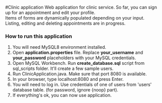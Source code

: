 #Clinic application
Web application for clinic service. So far, you can sign up for an 
appointment and edit your profile.  
Items of forms are dynamically populated depending on your input.  
Listing, editing and deleting appointments are in progress.

### How to run this application
1. You will need MySQL8 environment installed.
2. Open <b>application.properties</b> file. Replace <b>your_username</b>
and <b>your_password</b> placeholders with your MySQL credentials.
3. Open MySQL Workbench. Run <b>create_database.sql</b> script from sql_scripts folder.
It'll create a few sample users.
4. Run ClinicApplication.java. Make sure that port 8080 is available.
5. In your browser, type localhost:8080 and press Enter. 
6. You will need to log in. Use credentials of one of users from 'users' database table.
   (for password, ignore {noop} part).
7. If everything's ok, you can now use application.